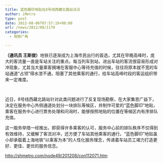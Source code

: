 ```yaml
---
title: 蓝色脚印地贴在8号线西藏北路站试点
author: iMetro
type: post
date: 2012-08-06T07:57:19+00:00
url: /news/2012/08/1170
categories:
  - 地铁广角

---
```

<span><strong>（通讯员 王斯俊）</strong>地铁已逐渐成为上海市民出行的首选，尤其在早晚高峰时，庞大的客流量一直是车站关注的重点。每当列车到站，进出车站的客流很容易形成对冲现象，尤其当大量乘客拥堵在客服中心等待充值的时候，往往将原本就不宽的车站通道“占领”得水泄不通，阻塞了其他乘客的通行，给车站高峰时段的客运组织带来一定难度。</span>

<p align="center">
  <span><img src="http://shmetro.com/node49/201208/images/img112071_0.jpg" alt="" /> </span>
</p>

<span>近日，8号线西藏北路站针对此类问题进行了反复现场勘察，在大家集思广益下，决定在服务中心外侧通道处划分一块排队等候区，并制作可爱的“蓝色脚印”地贴，乘客在服务中心进行票务处理和问询时，能够按照地贴的位置在等候区内有序排队充值。</span>

<span>这一服务举措一经推出，即获得许多乘客的认可，服务中心前的排队秩序不仅得到有效维持，又缓解了客流对冲，还方便了车站其他乘客的通行。“蓝色脚印”地贴虽小却承载着上海地铁“以乘客为本”的人性化服务理念，传递着车站员工竭力打造更好、更佳、更优的服务信念。</span>

<http://shmetro.com/node49/201208/con112071.htm>